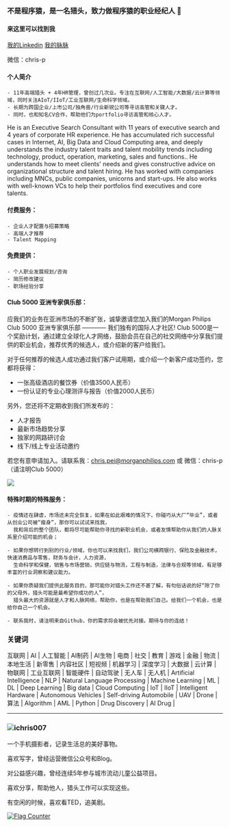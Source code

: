 ### 不是程序猿，是一名猎头，致力做程序猿的职业经纪人 👋


#### 来这里可以找到我

[我的Linkedin](https://www.linkedin.com/in/chris-pei/ "Chris Pei")      [我的脉脉](https://maimai.cn/profile/detail?dstu=30307015 "裴小科")

微信：chris-p

#### 个人简介
    - 11年高端猎头 + 4年HR管理，曾创过几次业。专注在互联网/人工智能/大数据/云计算等领域，同时关注AIoT/IIoT/工业互联网/生命科学领域。
    - 长期为跨国企业/上市公司/独角兽/行业新锐公司等寻访高管和关键人才。
    - 同时，也和知名CV合作，帮助他们为portfolio寻访高管和核心人才。


He is an Executive Search Consultant with 11 years of executive search and 4 years of corporate HR experience. He has accumulated rich successful cases in Internet, AI, Big Data and Cloud Computing area, and deeply understands the industry talent traits and talent mobility trends including technology, product, operation, marketing, sales and functions.. He understands how to meet clients' needs and gives constructive advice on organizational structure and talent hiring. He has worked with companies including MNCs, public companies, unicorns and start-ups. He also works with well-known VCs to help their portfolios find executives and core talents.

#### 付费服务：
    - 企业人才配置与招募策略
    - 高端人才推荐
    - Talent Mapping

#### 免费提供：
    - 个人职业发展规划/咨询
    - 简历修改建议
    - 职场经验分享

#### Club 5000 亚洲专家俱乐部：
应我们的业务在亚洲市场的不断扩张，诚挚邀请您加入我们的Morgan Philips Club 5000 亚洲专家俱乐部 ———— 我们独有的国际人才社区! Club 5000是一个奖励计划，通过建立全球化人才网络，鼓励会员在自己的社交网络中分享我们提供的职业机会，推荐优秀的候选人，或介绍新的客户给我们。  

对于任何推荐的候选人成功通过我们客户试用期，或介绍一个新客户成功签约，您都将获得：

- 一张高级酒店的餐饮券（价值3500人民币）
- 一份认证的专业心理测评与报告（价值2000人民币）  

另外，您还将不定期收到我们所发布的：
- 人才报告
- 最新市场趋势分享
- 独家的网路研讨会
- 线下/线上专业活动邀约

若您有意申请加入。请联系我：chris.pei@morganphilips.com 或 微信：chris-p（请注明Club 5000）

![](https://s3.bmp.ovh/imgs/2022/08/12/dfef892244e7e67e.png)

#### 特殊时期的特殊服务：
    - 疫情还在肆虐，市场还未完全恢复，如果在如此艰难的情况下，你碰巧从大厂“毕业”，或者从创业公司被“瘦身”，那你可以试试来找我，
      我和背后的整个团队，都将尽可能帮助你寻找的新职业机会，或者友情帮助你从我们的人脉关系里介绍可能的机会；
      
    - 如果你想转行到别的行业/领域，你也可以来找我们，我们公司横跨银行、保险及金融技术，快速消费品与零售，财务与会计，人力资源，
      生命科学和保健，销售与市场营销，供应链与物流，工程与制造，法律与合规等领域，有足够丰富的行业洞察和建议能力。

    - 如果你质疑我们提供此服务目的，那可能你对猎头工作还不甚了解，有句俗话说的好“除了你的父母外，猎头可能是最希望你成功的人”，
      猎头最大的资源就是人才和人脉网络，帮助你，也是在帮助我们自己。给我们一个机会，也是给你自己一个机会。
      
    - 联系我时，请注明来自Github，你的需求将会被优先对接。期待与你的连结！

### 关键词
互联网 | AI | 人工智能 | AI制药 | AI生物 | 电商 | 社交 | 教育 | 游戏 | 金融 | 物流 | 本地生活 | 新零售 | 内容社区 | 短视频 | 机器学习 | 深度学习 | 大数据 | 云计算 | 物联网 | 工业互联网 | 智能硬件 | 自动驾驶 | 无人车 | 无人机 | Artificial Intelligence | NLP | Natural Language Processing | Machine Learning | ML | DL | Deep Learning | Big data | Cloud Computing | IoT | IIoT | Intelligent Hardware | Autonomous Vehicles | Self-driving Automobile | UAV | Drone | 算法 | Algorithm | AML | Python | Drug Discovery | AI Drug |

--------
### ![ichris007](https://visitors-by-url-pls-dont-use-this-in-your-repo.vercel.app/`ichris007`-github-readme)

一个手机摄影者，记录生活总的美好事物。

喜欢写字，曾经运营微信公众号和Blog。

对公益感兴趣，曾经连续5年参与城市流动儿童公益项目。 

喜欢分享，帮助他人，猎头工作可以实现这些。

有空闲的时候，喜欢看TED，追美剧。

<a href="http://s05.flagcounter.com/more/AJU"><img src="https://s05.flagcounter.com/count2/AJU/bg_FFFFFF/txt_000000/border_CCCCCC/columns_2/maxflags_10/viewers_0/labels_0/pageviews_1/flags_0/percent_0/" alt="Flag Counter" border="0"></a>

